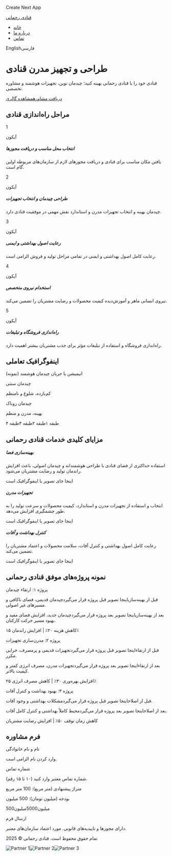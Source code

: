 Create Next App

[قنادی رحمانی](/)

* [خانه](/)
* [درباره ما](/about)
* [تماس](/contact)

Englishفارسی

# طراحی و تجهیز مدرن قنادی

قنادی خود را با قنادی رحمانی بهینه کنید؛ چیدمان نوین، تجهیزات هوشمند و مشاوره تخصصی.

[دریافت مشاوره](#consult)[مشاهده گالری](#gallery)

## مراحل راه‌اندازی قنادی

1

آیکون

##### انتخاب محل مناسب و دریافت مجوزها

یافتن مکان مناسب برای قنادی و دریافت مجوزهای لازم از سازمان‌های مربوطه اولین گام است.

2

آیکون

##### طراحی چیدمان و انتخاب تجهیزات

چیدمان بهینه و انتخاب تجهیزات مدرن و استاندارد نقش مهمی در موفقیت قنادی دارد.

3

آیکون

##### رعایت اصول بهداشتی و ایمنی

رعایت کامل اصول بهداشتی و ایمنی در تمامی مراحل تولید و فروش الزامی است.

4

آیکون

##### استخدام نیروی متخصص

نیروی انسانی ماهر و آموزش‌دیده کیفیت محصولات و رضایت مشتریان را تضمین می‌کند.

5

آیکون

##### راه‌اندازی فروشگاه و تبلیغات

راه‌اندازی فروشگاه و استفاده از تبلیغات مؤثر برای جذب مشتریان بیشتر اهمیت دارد.

## اینفوگرافیک تعاملی

انیمیشن یا جریان چیدمان هوشمند (نمونه)

چیدمان سنتی

کم‌بازده، شلوغ و نامنظم

چیدمان روناک

بهینه، مدرن و منظم

طبقه ۱طبقه ۲طبقه ۳طبقه ۴

## مزایای کلیدی خدمات قنادی رحمانی

##### بهینه‌سازی فضا

استفاده حداکثری از فضای قنادی با طراحی هوشمندانه و چیدمان اصولی، باعث افزایش راندمان تولید و رضایت مشتریان می‌شود.

اینجا جای تصویر یا اینفوگرافیک است

##### تجهیزات مدرن

انتخاب و استفاده از تجهیزات مدرن و استاندارد، کیفیت محصولات و سرعت تولید را به طور چشمگیری افزایش می‌دهد.

اینجا جای تصویر یا اینفوگرافیک است

##### کنترل بهداشت و آفات

رعایت کامل اصول بهداشتی و کنترل آفات، سلامت محصولات و اعتماد مشتریان را تضمین می‌کند.

اینجا جای تصویر یا اینفوگرافیک است

## نمونه پروژه‌های موفق قنادی رحمانی

پروژه ۱: ارتقاء چیدمان

قبل از بهینه‌سازیاینجا تصویر قبل پروژه قرار می‌گیردچیدمان قدیمی، فضای ناکافی و مسیرهای غیر اصولی.

بعد از بهینه‌سازیاینجا تصویر بعد پروژه قرار می‌گیردچیدمان جدید، افزایش فضای مفید و بهبود مسیر حرکت کارکنان.

کاهش هزینه ۲۰٪ | افزایش راندمان ۱۵٪

پروژه ۲: مدرن‌سازی تجهیزات

قبل از ارتقاءاینجا تصویر قبل پروژه قرار می‌گیردتجهیزات قدیمی و پرمصرف، خرابی مکرر.

بعد از ارتقاءاینجا تصویر بعد پروژه قرار می‌گیردتجهیزات مدرن، مصرف انرژی کمتر و کیفیت بالاتر.

افزایش بهره‌وری ۳۰٪ | کاهش مصرف انرژی ۲۵٪

پروژه ۳: بهبود بهداشت و کنترل آفات

قبل از اصلاحاینجا تصویر قبل پروژه قرار می‌گیردمشکلات بهداشتی و وجود آفات.

بعد از اصلاحاینجا تصویر بعد پروژه قرار می‌گیردمحیط کاملاً بهداشتی و کنترل کامل آفات.

کاهش زمان توقف ۵۰٪ | افزایش رضایت مشتریان

## فرم مشاوره

نام و نام خانوادگی

وارد کردن نام الزامی است.

شماره تماس

شماره تماس معتبر وارد کنید (۱۰ تا ۱۵ رقم).

متراژ پیشنهادی (متر مربع): 100 متر مربع

بودجه (میلیون تومان): 500 میلیون

500میلیون5000میلیون

ارسال فرم

دارای مجوزها و تاییدیه‌های قانونی. مورد اعتماد سازمان‌های معتبر.

تمام حقوق محفوظ است. قنادی رحمانی © 2025

![Partner 1](https://via.placeholder.com/80x40?text=Logo+1)![Partner 2](https://via.placeholder.com/80x40?text=Logo+2)![Partner 3](https://via.placeholder.com/80x40?text=Logo+3)